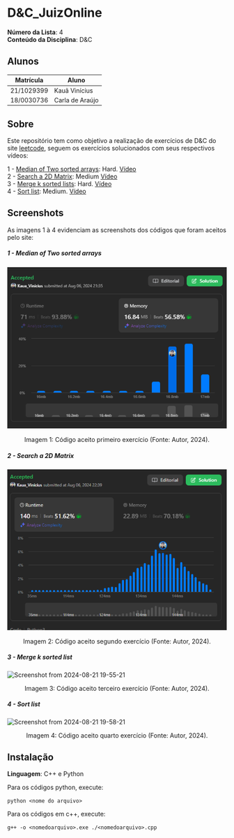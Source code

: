 # D&C_JuizOnline

**Número da Lista**: 4<br>
**Conteúdo da Disciplina**: D&C<br>

## Alunos

|Matrícula | Aluno |
| -- | -- |
| 21/1029399  |  Kauã Vinícius |
| 18/0030736  |  Carla de Araújo|

## Sobre 
Este repositório tem como objetivo a realização de exercícios de D&C do site [leetcode](https://leetcode.com/), seguem os exercícios solucionados com seus respectivos vídeos:

1 - [Median of Two sorted arrays](https://leetcode.com/problems/median-of-two-sorted-arrays/): Hard. [Vídeo](https://youtu.be/NLcQMjQ1ACQ)
</br>
2 - [Search a 2D Matrix](https://leetcode.com/problems/search-a-2d-matrix-ii/): Medium [Vídeo](https://youtu.be/XPMrSFviYFE)
</br>
3 - [Merge k sorted lists](https://leetcode.com/problems/merge-k-sorted-lists/description/): Hard. [Vídeo](https://youtu.be/Hhs-d6XPiZI)
</br>
4 - [Sort list](https://leetcode.com/problems/sort-list/description/): Medium. [Vídeo](https://youtu.be/-umEm8GXtEw)

## Screenshots
As imagens 1 à 4 evidenciam as screenshots dos códigos que foram aceitos pelo site:

##### 1 - Median of Two sorted arrays 
![](./assets/MOT.png)
<div style="text-align: center">
<p> Imagem 1: Código aceito primeiro exercício (Fonte: Autor, 2024).</p>
</div>

##### 2 - Search a 2D Matrix
![](./assets/S2D.png)

<div style="text-align: center">
<p> Imagem 2: Código aceito segundo exercício (Fonte: Autor, 2024).</p>
</div>

##### 3 - Merge k sorted list

![Screenshot from 2024-08-21 19-55-21](https://github.com/user-attachments/assets/b0816880-540c-48a4-9eba-1e512c93da11)

<div style="text-align: center">
<p> Imagem 3: Código aceito terceiro exercício (Fonte: Autor, 2024).</p>
</div>

##### 4 - Sort list

![Screenshot from 2024-08-21 19-58-21](https://github.com/user-attachments/assets/08e2326f-6919-41c6-805d-11d4997e939e)

<div style="text-align: center">
<p> Imagem 4: Código aceito quarto exercício (Fonte: Autor, 2024).</p>
</div>

## Instalação 
**Linguagem**: C++ e Python<br>

Para os códigos python, execute:

```
python <nome do arquivo>
```

Para os códigos em c++, execute:

```
g++ -o <nomedoarquivo>.exe ./<nomedoarquivo>.cpp
